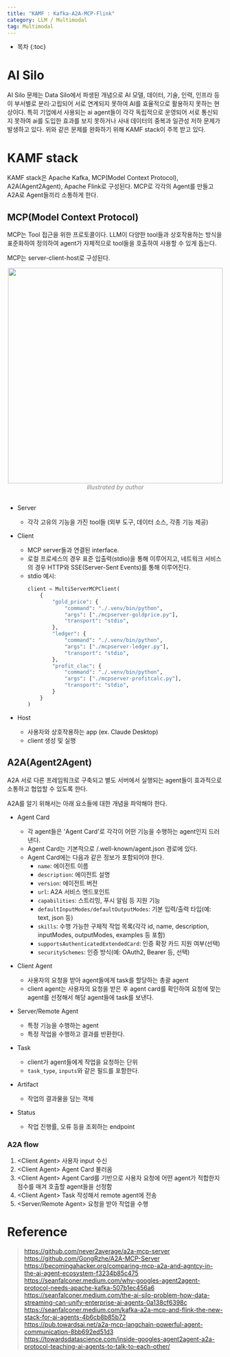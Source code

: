 ```yaml
---
title: "KAMF : Kafka-A2A-MCP-Flink"
category: LLM / Multimodal
tag: Multimodal
---
```



 




* 목차
{:toc}










# AI Silo
AI Silo 문제는 Data Silo에서 파생된 개념으로 AI 모델, 데이터, 기술, 인력, 인프라 등이 부서별로 분리·고립되어 서로 연계되지 못하여 AI를 효율적으로 활용하지 못하는 현상이다. 
특히 기업에서 사용되는 ai agent들이 각각 독립적으로 운영되어 서로 통신되지 못하여 ai를 도입한 효과를 보지 못하거나 사내 데이터의 중복과 일관성 저하 문제가 발생하고 있다. 
위와 같은 문제를 완화하기 위해 KAMF stack이 주목 받고 있다.

# KAMF stack
KAMF stack은 Apache Kafka, MCP(Model Context Protocol), A2A(Agent2Agent), Apache Flink로 구성된다.
MCP로 각각의 Agent를 만들고 A2A로 Agent들끼리 소통하게 한다.

## MCP(Model Context Protocol)
MCP는 Tool 접근을 위한 프로토콜이다. LLM이 다양한 tool들과 상호작용하는 방식을 표준화하여 정의하여 agent가 자체적으로 tool들을 호출하여 사용할 수 있게 돕는다. 

MCP는 server-client-host로 구성된다.

<center><img width="500" src="https://github.com/user-attachments/assets/2f6d6778-b7e8-4d7b-8bf2-9d33302b1b17"></center>
<center><em style="color:gray;">illustrated by author</em></center><br>

- Server
  - 각각 고유의 기능을 가진 tool들 (외부 도구, 데이터 소스, 각종 기능 제공)
- Client
  - MCP server들과 연결된 interface.
  - 로컬 프로세스의 경우 표준 입출력(stdio)을 통해 이루어지고, 네트워크 서비스의 경우 HTTP와 SSE(Server-Sent Events)를 통해 이루어진다.
  - stdio 예시:
    ```python
    client = MultiServerMCPClient(
        {
            "gold_price": {
                "command": "./.venv/bin/python",
                "args": ["./mcpserver-goldprice.py"],
                "transport": "stdio",
            },
            "ledger": {
                "command": "./.venv/bin/python",
                "args": ["./mcpserver-ledger.py"],
                "transport": "stdio",
            },
            "profit_clac": {
                "command": "./.venv/bin/python",
                "args": ["./mcpserver-profitcalc.py"],
                "transport": "stdio",
            }
        }
    )
    ```

- Host
  - 사용자와 상호작용하는 app (ex. Claude Desktop)
  - client 생성 및 실행

## A2A(Agent2Agent)
A2A 서로 다른 프레임워크로 구축되고 별도 서버에서 실행되는 agent들이 효과적으로 소통하고 협업할 수 있도록 한다.

A2A를 알기 위해서는 아래 요소들에 대한 개념을 파악해야 한다.
- Agent Card
  - 각 agent들은 'Agent Card'로 각각이 어떤 기능을 수행하는 agent인지 드러낸다.
  - Agent Card는 기본적으로 /.well-known/agent.json 경로에 있다.
  - Agent Card에는 다음과 같은 정보가 포함되어야 한다.
    - `name`: 에이전트 이름
    - `description`: 에이전트 설명
    - `version`: 에이전트 버전
    - `url`: A2A 서비스 엔드포인트
    - `capabilities`: 스트리밍, 푸시 알림 등 지원 기능
    - `defaultInputModes/defaultOutputModes`: 기본 입력/출력 타입(예: text, json 등)
    - `skills`: 수행 가능한 구체적 작업 목록(각각 id, name, description, inputModes, outputModes, examples 등 포함)
    - `supportsAuthenticatedExtendedCard`: 인증 확장 카드 지원 여부(선택)
    - `securitySchemes`: 인증 방식(예: OAuth2, Bearer 등, 선택)
      
- Client Agent
  - 사용자의 요청을 받아 agent들에게 task를 할당하는 총괄 agent
  - client agent는 사용자의 요청을 받은 후 agent card를 확인하여 요청에 맞는 agent를 선정해서 해당 agent들에 task를 보낸다.
    
- Server/Remote Agent
  - 특정 기능을 수행하는 agent
  - 특정 작업을 수행하고 결과를 반환한다.
    
- Task
  - client가 agent들에게 작업을 요청하는 단위
  - `task_type`, `inputs`와 같은 필드를 포함한다.

- Artifact
  - 작업의 결과물을 담는 객체

- Status
  - 작업 진행률, 오류 등을 조회하는 endpoint

### A2A flow
1. \<Client Agent> 사용자 input 수신
2. \<Client Agent> Agent Card 불러옴
3. \<Client Agent> Agent Card를 기반으로 사용자 요청에 어떤 agent가 적합한지 점수를 매겨 호출할 agent들을 선정함
4. \<Client Agent> Task 작성해서 remote agent에 전송
5. \<Server/Remote Agent> 요청을 받아 작업을 수행




# Reference
> https://github.com/never2average/a2a-mcp-server<br>
> https://github.com/GongRzhe/A2A-MCP-Server<br>
> https://becomingahacker.org/comparing-mcp-a2a-and-agntcy-in-the-ai-agent-ecosystem-f3234b85c475<br>
> https://seanfalconer.medium.com/why-googles-agent2agent-protocol-needs-apache-kafka-507b1ec456a6<br>
> https://seanfalconer.medium.com/the-ai-silo-problem-how-data-streaming-can-unify-enterprise-ai-agents-0a138cf6398c<br>
> https://seanfalconer.medium.com/kafka-a2a-mcp-and-flink-the-new-stack-for-ai-agents-4b6cb8b85b72<br>
> https://pub.towardsai.net/a2a-mcp-langchain-powerful-agent-communication-8bb692ed51d3<br>
> https://towardsdatascience.com/inside-googles-agent2agent-a2a-protocol-teaching-ai-agents-to-talk-to-each-other/<br>
